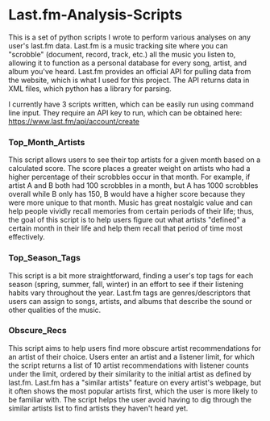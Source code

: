 # Last.fm-Analysis-Scripts
This is a set of python scripts I wrote to perform various analyses on any user's last.fm data. Last.fm is a music tracking site where you can "scrobble" (document, record, track, etc.) all the music you listen to, allowing it to function as a personal database for every song, artist, and album you've heard. Last.fm provides an official API for pulling data from the website, which is what I used for this project. The API returns data in XML files, which python has a library for parsing.

I currently have 3 scripts written, which can be easily run using command line input. They require an API key to run, which can be obtained here: https://www.last.fm/api/account/create

### Top_Month_Artists
This script allows users to see their top artists for a given month based on a calculated score. The score places a greater weight on artists who had a higher percentage of their scrobbles occur in that month. For example, if artist A and B both had 100 scrobbles in a month, but A has 1000 scrobbles overall while B only has 150, B would have a higher score because they were more unique to that month. Music has great nostalgic value and can help people vividly recall memories from certain periods of their life; thus, the goal of this script is to help users figure out what artists "defined" a certain month in their life and help them recall that period of time most effectively.

### Top_Season_Tags
This script is a bit more straightforward, finding a user's top tags for each season (spring, summer, fall, winter) in an effort to see if their listening habits vary throughout the year. Last.fm tags are genres/descriptors that users can assign to songs, artists, and albums that describe the sound or other qualities of the music.

### Obscure_Recs
This script aims to help users find more obscure artist recommendations for an artist of their choice. Users enter an artist and a listener limit, for which the script returns a list of 10 artist recommendations with listener counts under the limit, ordered by their similarity to the initial artist as defined by last.fm. Last.fm has a "similar artists" feature on every artist's webpage, but it often shows the most popular artists first, which the user is more likely to be familiar with. The script helps the user avoid having to dig through the similar artists list to find artists they haven't heard yet.
